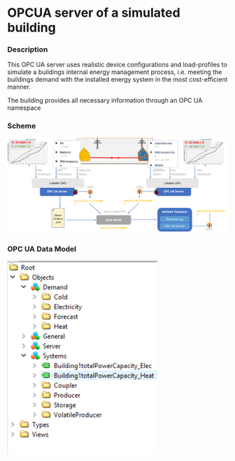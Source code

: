 # OPCUA server of a simulated building

### Description
This OPC UA server uses realistic device configurations and load-profiles to simulate a buildings internal energy management process, i.e. meeting the buildings demand with the installed energy system in the most cost-efficient manner.  

The building provides all necessary information through an OPC UA namespace


### Scheme

![alt text](https://github.com/JanAxelMayer/Building_OPCUA_Server/blob/master/Old%20Versions/Scheme.png)


### OPC UA Data Model

![alt text](https://github.com/JanAxelMayer/Building_OPCUA_Server/blob/master/Old%20Versions/OPCUAtree.PNG)
